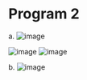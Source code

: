 # Program 2
a.
![image](https://github.com/user-attachments/assets/34b2e23e-b5bd-4b0e-b7ab-33d37808adae)

![image](https://github.com/user-attachments/assets/6872c296-13ba-4b8e-9920-93bc1cb1b246)
![image](https://github.com/user-attachments/assets/209c78bf-a1a0-48fa-9717-5b59c4c02870)

b.
![image](https://github.com/user-attachments/assets/7cd68d49-69eb-469c-9303-6c169670d3bb)

